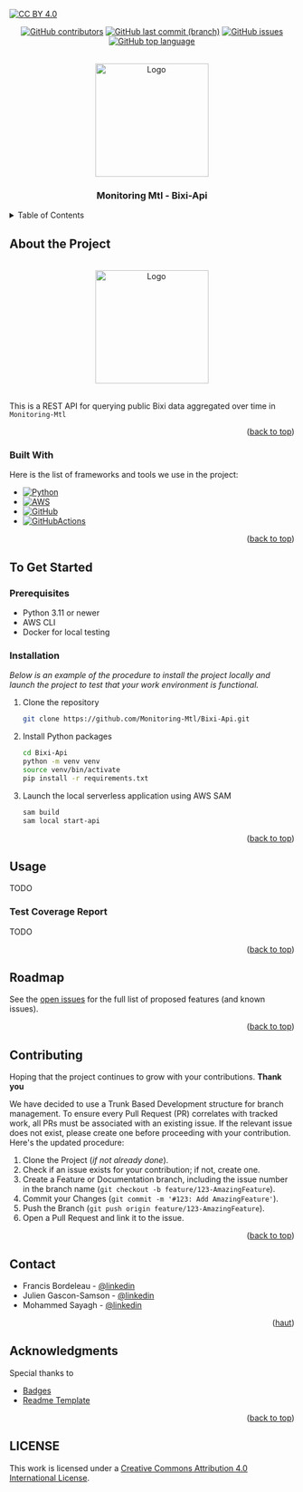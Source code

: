 [![CC BY 4.0][cc-by-shield]][cc-by]

<!-- Improved compatibility of haut link: See: https://github.com/othneildrew/Best-README-Template/pull/73 -->

<a name="readme-top"></a>

<!--
*** Thanks for checking out the Best-README-Template. If you have a suggestion
*** that would make this better, please fork the repo and create a pull request
*** or simply open an issue with the tag "enhancement".
*** Don't forget to give the project a star!
*** Thanks again! Now go create something AMAZING! :D
-->

<!-- SHIELDS PROJET -->
<!--
*** I'm using markdown "reference style" links for readability.
*** Reference links are enclosed in brackets [ ] instead of parentheses ( ).
*** See the bottom of this document for the declaration of the reference variables
*** for contributors-url, forks-url, etc. This is an optional, concise syntax you may use.
*** https://www.markdownguide.org/basic-syntax/#reference-style-links
-->

<div align="center">

<a href="">![GitHub
contributors](https://img.shields.io/github/contributors/Monitoring-Mtl/Bixi-Api?color=green)</a>
<a href="">![GitHub last commit
(branch)](https://img.shields.io/github/last-commit/Monitoring-Mtl/Bixi-Api/main)</a>
<a href="">![GitHub
issues](https://img.shields.io/github/issues/Monitoring-Mtl/Bixi-Api)</a> <a
href="">![GitHub top
language](https://img.shields.io/github/languages/top/Monitoring-Mtl/Bixi-Api)</a>

</div>
<!-- [![MIT License][license-shield]][license-url]
[![LinkedIn][linkedin-shield]][linkedin-url] -->

<!-- LOGO ETS -->
<br />
<div align="center">
  <a href="https://www.etsmtl.ca/">
    <img src="https://www.etsmtl.ca/getmedia/a38cc621-8248-453b-a24e-ff22bd68ada5/Logo_ETS_SansTypo_FR" alt="Logo" width="200" height="200">
  </a>

  <h3 align="center">Monitoring Mtl - Bixi-Api</h3>
</div>

<!-- TABLE OF CONTENTS -->
<details>
  <summary>Table of Contents</summary>
  <ol>
    <li>
      <a href="#about-the-project">About the Project</a>
      <ul>
        <li><a href="#built-with">Built With</a></li>
      </ul>
    </li>
    <li>
      <a href="#getting-started">Getting Started</a>
      <ul>
        <li><a href="#prerequisites">Prerequisites</a></li>
        <li><a href="#installation">Installation</a></li>
      </ul>
    </li>
    <li><a href="#usage">Usage</a></li>
      <ul>
        <li><a href="#test-coverage-report">Test Coverage Report</a></li>
      </ul>
    <li><a href="#roadmap">Roadmap</a></li>
    <li><a href="#contributing">Contributing</a></li>
    <li><a href="#contact">Contact</a></li>
    <li><a href="#acknowledgments">Acknowledgments</a></li>
  </ol>
</details>

<!-- ABOUT THE PROJECT -->

## About the Project

</br>
<div align="center">
  <a href="https://www.etsmtl.ca/">
    <img src="https://github.com/Monitoring-Mtl/Serverless-API/assets/113111772/f4646e57-50f7-4394-a698-2e81f886870e" alt="Logo" width="200" height="200">
  </a>
</div>
</br>

This is a REST API for querying public Bixi data aggregated over time in
`Monitoring-Mtl`

<p align="right">(<a href="#readme-top">back to top</a>)</p>

### Built With

Here is the list of frameworks and tools we use in the project:

- [![Python][Python]][Python-url]
- [![AWS][AWS]][AWS-url]
- [![GitHub][GitHub]][GitHub-url]
- [![GitHubActions][GitHubActions]][GitHubActions-url]

<p align="right">(<a href="#readme-top">back to top</a>)</p>

<!-- TO GET STARTED -->

## To Get Started

### Prerequisites

- Python 3.11 or newer
- AWS CLI
- Docker for local testing

### Installation

_Below is an example of the procedure to install the project locally and launch
the project to test that your work environment is functional._

1. Clone the repository

   ```sh
   git clone https://github.com/Monitoring-Mtl/Bixi-Api.git
   ```

2. Install Python packages

   ```sh
   cd Bixi-Api
   python -m venv venv
   source venv/bin/activate
   pip install -r requirements.txt
   ```

3. Launch the local serverless application using AWS SAM

   ```sh
   sam build
   sam local start-api
   ```

<p align="right">(<a href="#readme-top">back to top</a>)</p>

<!-- USAGE EXAMPLES -->

## Usage

TODO

### Test Coverage Report

TODO

<p align="right">(<a href="#readme-top">back to top</a>)</p>

<!-- ROADMAP -->

## Roadmap

See the [open issues](https://github.com/Monitoring-Mtl/Serverless-API/issues)
for the full list of proposed features (and known issues).

<p align="right">(<a href="#readme-top">back to top</a>)</p>

## Contributing

Hoping that the project continues to grow with your contributions. **Thank you**

We have decided to use a Trunk Based Development structure for branch
management. To ensure every Pull Request (PR) correlates with tracked work, all
PRs must be associated with an existing issue. If the relevant issue does not
exist, please create one before proceeding with your contribution. Here's the
updated procedure:

1. Clone the Project (_if not already done_).
2. Check if an issue exists for your contribution; if not, create one.
3. Create a Feature or Documentation branch, including the issue number in the
   branch name (`git checkout -b feature/123-AmazingFeature`).
4. Commit your Changes (`git commit -m '#123: Add AmazingFeature'`).
5. Push the Branch (`git push origin feature/123-AmazingFeature`).
6. Open a Pull Request and link it to the issue.

<p align="right">(<a href="#readme-top">back to top</a>)</p>

<!-- CONTACT -->

## Contact

- Francis Bordeleau -
  [@linkedin](https://www.linkedin.com/in/francis-bordeleau-b2aa273/)
- Julien Gascon-Samson -
  [@linkedin](https://www.linkedin.com/in/julien-gascon-samson-4585b11a/)
- Mohammed Sayagh -
  [@linkedin](https://www.linkedin.com/in/mohammed-sayagh-24bab978/)


<p align="right">(<a href="#readme-top">haut</a>)</p>

<!-- ACKNOWLEDGMENTS -->

## Acknowledgments

Special thanks to

- [Badges](https://github.com/Ileriayo/markdown-badges#markdown-badges)
- [Readme Template](https://github.com/othneildrew/Best-README-Template)

<p align="right">(<a href="#readme-top">back to top</a>)</p>

<!-- MARKDOWN LINKS & IMAGES -->
<!-- https://www.markdownguide.org/basic-syntax/#reference-style-links -->

[contributors-shield]:
    https://img.shields.io/github/contributors/othneildrew/Best-README-Template.svg?style=for-the-badge
[contributors-url]:
    https://github.com/Monitoring-Mtl/Serverless-API/graphs/contributors
[forks-shield]:
    https://img.shields.io/github/forks/othneildrew/Best-README-Template.svg?style=for-the-badge
[forks-url]: https://github.com/othneildrew/Best-README-Template/network/members
[stars-shield]:
    https://img.shields.io/github/stars/othneildrew/Best-README-Template.svg?style=for-the-badge
[stars-url]: https://github.com/othneildrew/Best-README-Template/stargazers
[issues-shield]:
    https://img.shields.io/github/issues/othneildrew/Best-README-Template.svg?style=for-the-badge
[issues-url]: https://github.com/othneildrew/Best-README-Template/issues
[license-shield]:
    https://img.shields.io/github/license/othneildrew/Best-README-Template.svg?style=for-the-badge
[license-url]:
    https://github.com/othneildrew/Best-README-Template/blob/master/LICENSE.txt
[linkedin-shield]:
    https://img.shields.io/badge/-LinkedIn-black.svg?style=for-the-badge&logo=linkedin&colorB=555
[linkedin-url]: https://linkedin.com/in/othneildrew
[product-screenshot]: images/screenshot.png
[AWS]:
    https://img.shields.io/badge/AWS-%23FF9900.svg?style=for-the-badge&logo=amazon-aws&logoColor=white
[AWS-url]: https://aws.amazon.com/
[GitHub]:
    https://img.shields.io/badge/github-%23121011.svg?style=for-the-badge&logo=github&logoColor=white
[GitHub-url]: https://www.github.com
[GitHubActions]:
    https://img.shields.io/badge/github%20actions-%232671E5.svg?style=for-the-badge&logo=githubactions&logoColor=white
[GitHubActions-url]: https://github.com/features/actions
[AWS]:
    https://img.shields.io/badge/AWS-%23FF9900.svg?style=for-the-badge&logo=amazon-aws&logoColor=white
[AWS-url]: https://aws.amazon.com/
[Python]:
    https://img.shields.io/badge/python-3670A0?style=for-the-badge&logo=python&logoColor=ffdd54
[Python-url]: https://docs.python.org/3/

## LICENSE

This work is licensed under a [Creative Commons Attribution 4.0 International
License][cc-by].

[cc-by]: http://creativecommons.org/licenses/by/4.0/
[cc-by-image]: https://i.creativecommons.org/l/by/4.0/88x31.png
[cc-by-shield]: https://img.shields.io/badge/License-CC%20BY%204.0-lightgrey.svg
